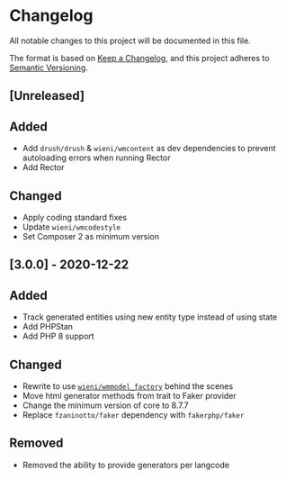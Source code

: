 # Changelog
All notable changes to this project will be documented in this file.

The format is based on [Keep a Changelog](https://keepachangelog.com/en/1.0.0/),
and this project adheres to [Semantic Versioning](https://semver.org/spec/v2.0.0.html).

## [Unreleased]

## Added
- Add `drush/drush` & `wieni/wmcontent` as dev dependencies to prevent autoloading errors when running Rector
- Add Rector

## Changed
- Apply coding standard fixes
- Update `wieni/wmcodestyle`
- Set Composer 2 as minimum version

## [3.0.0] - 2020-12-22
## Added
- Track generated entities using new entity type instead of using state
- Add PHPStan
- Add PHP 8 support

## Changed
- Rewrite to use [`wieni/wmmodel_factory`](https://github.com/wieni/wmmodel_factory) behind the scenes
- Move html generator methods from trait to Faker provider
- Change the minimum version of core to 8.7.7
- Replace `fzaninotto/faker` dependency with `fakerphp/faker`

## Removed
- Removed the ability to provide generators per langcode
